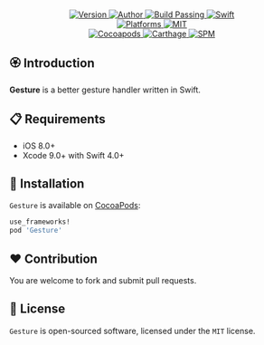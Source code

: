 
<p align="center">
  <!-- <img src="./Assets/Gesture.jpg" alt="Gesture"> -->
  <br/><a href="https://cocoapods.org/pods/Gesture">
  <img alt="Version" src="https://img.shields.io/badge/version-1.0.0-brightgreen.svg">
  <img alt="Author" src="https://img.shields.io/badge/author-Meniny-blue.svg">
  <img alt="Build Passing" src="https://img.shields.io/badge/build-passing-brightgreen.svg">
  <img alt="Swift" src="https://img.shields.io/badge/swift-4.0%2B-orange.svg">
  <br/>
  <img alt="Platforms" src="https://img.shields.io/badge/platform-macOS%20%7C%20iOS%20%7C%20watchOS%20%7C%20tvOS-lightgrey.svg">
  <img alt="MIT" src="https://img.shields.io/badge/license-MIT-blue.svg">
  <br/>
  <img alt="Cocoapods" src="https://img.shields.io/badge/cocoapods-compatible-brightgreen.svg">
  <img alt="Carthage" src="https://img.shields.io/badge/carthage-working%20on-red.svg">
  <img alt="SPM" src="https://img.shields.io/badge/swift%20package%20manager-compatible-brightgreen.svg">
  </a>
</p>

## 🏵 Introduction

**Gesture** is a better gesture handler written in Swift.

## 📋 Requirements

- iOS 8.0+
- Xcode 9.0+ with Swift 4.0+

## 📲 Installation

`Gesture` is available on [CocoaPods](https://cocoapods.org):

```ruby
use_frameworks!
pod 'Gesture'
```

## ❤️ Contribution

You are welcome to fork and submit pull requests.

## 🔖 License

`Gesture` is open-sourced software, licensed under the `MIT` license.
